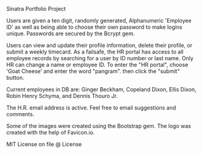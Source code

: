 Sinatra Portfolio Project 

Users are given a ten digit, randomly generated, Alphanumeric 'Employee ID' as well as being able to choose their own password to make logins unique. Passwords are secured by the Bcrypt gem.

Users can view and update their profile information, delete their profile, or submit a weekly timecard. As a failsafe, the HR portal has access to all employee records by searching for a user by ID number or last name. Only HR can change a name or employee ID. To enter the "HR portal", choose 'Goat Cheese' and enter the word "pangram". then click the "submit" button.

Current employees in DB are: 
Ginger Beckham, Copeland Dixon, Ellis Dixon, Robin Henry Schyma, and Dennis Thouro Jr.

The H.R. email address is active. Feel free to email suggestions and comments.

Some of the images were created using the Bootstrap gem. The logo was created with the help of Favicon.io.

MIT License on file @ License